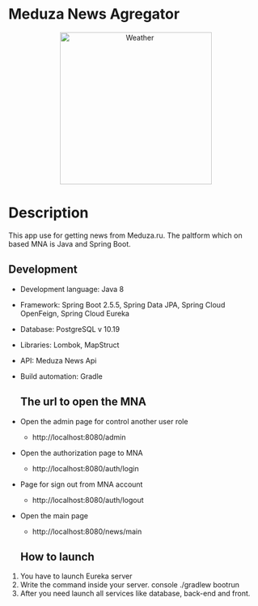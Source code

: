 # Meduza News Agregator
<p align="center"><img src="https://cdn-icons.flaticon.com/png/512/2353/premium/2353092.png?token=exp=1639225927~hmac=46ad7450b633af3cf47e9b84a3b1a3b8"
alt="Weather" height="300" />
  
  
 # Description
  This app use for getting news from Meduza.ru. The paltform which on based MNA is Java and Spring Boot.
  
  ## Development
- Development language: Java 8
- Framework: Spring Boot 2.5.5, Spring Data JPA, Spring Cloud OpenFeign, Spring Cloud Eureka
- Database: PostgreSQL v 10.19
- Libraries: Lombok, MapStruct
- API: Meduza News Api
- Build automation: Gradle
  
  ## The url to open the MNA
- Open the admin page for control another user role
  -  http://localhost:8080/admin
  
- Open the authorization page to MNA
  -  http://localhost:8080/auth/login
- Page for sign out from MNA account
  -  http://localhost:8080/auth/logout
  
- Open the main page
  -  http://localhost:8080/news/main
  
  ## How to launch
1. You have to launch Eureka server
2. Write the command inside your server.
 console
    ./gradlew bootrun
3. After you need launch all services like database, back-end and front.
